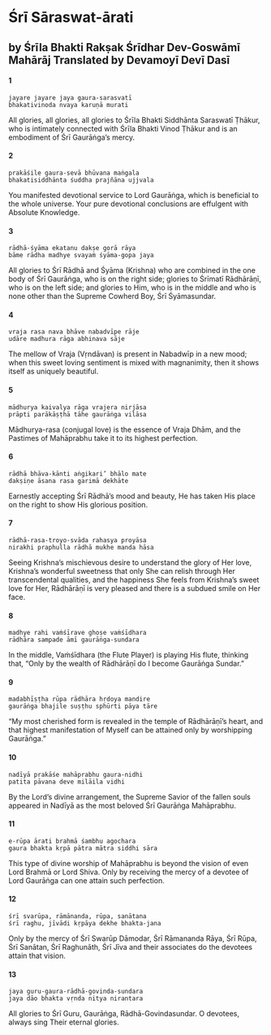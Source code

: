 # Śrī Sāraswat-ārati

## by Śrīla Bhakti Rakṣak Śrīdhar Dev-Goswāmī Mahārāj Translated by Devamoyī Devī Dasī

#### 1

    jayare jayare jaya gaura-sarasvatī
    bhakativinoda nvaya karuṇā murati

All glories, all glories, all glories to Śrīla Bhakti Siddhānta Saraswatī Ṭhākur, who is intimately connected with Śrīla Bhakti Vinod Ṭhākur and is an embodiment of Śrī Gaurāṅga’s mercy.

#### 2

    prakāśile gaura-sevā bhūvana maṅgala
    bhakatisiddhānta śuddha prajñāna ujjvala

You  manifested  devotional  service  to  Lord Gaurāṅga, which is beneficial to the whole universe. Your pure devotional conclusions are effulgent with Absolute Knowledge.

#### 3

    rādhā-śyāma ekatanu dakṣe gorā rāya
    bāme rādha madhye svayaṁ śyāma-gopa jaya

All glories to Śrī Rādhā and Śyāma (Krishna) who are combined in the one body of Śrī Gaurāṅga, who is on the right side; glories to Śrīmatī Rādhārāṇī, who is on the left side; and glories to Him, who is in the middle and who is none other than the Supreme Cowherd Boy, Śrī Śyāmasundar.

#### 4

    vraja rasa nava bhāve nabadvīpe rāje
    udāre madhura rāga abhinava sāje

The mellow of Vraja (Vṛndāvan) is present in Nabadwīp in a new mood; when this sweet loving sentiment is mixed with magnanimity, then it shows itself as uniquely beautiful.

#### 5

    mādhurya kaivalya rāga vrajera nirjāsa
    prāpti parākāṣṭhā tāhe gaurāṅga vilāsa

Mādhurya-rasa (conjugal love) is the essence of Vraja Dhām, and the Pastimes of Mahāprabhu take it to its highest perfection.

#### 6

    rādhā bhāva-kānti aṅgikari’ bhālo mate
    dakṣiṇe āsana rasa garimā dekhāte

Earnestly accepting Śrī Rādhā’s mood and beauty, He has taken His place on the right to show His glorious position.

#### 7

    rādhā-rasa-troyo-svāda rahasya proyāsa
    nirakhi praphulla rādhā mukhe manda hāsa

Seeing Krishna’s mischievous desire to understand the glory of Her love, Krishna’s wonderful sweetness that only She can relish through Her transcendental qualities, and the happiness She feels from Krishna’s sweet love for Her, Rādhārāṇī is very pleased and there is a subdued smile on Her face.

#### 8

    madhye rahi vaṁśīrave ghoṣe vaṁśīdhara
    rādhāra sampade āmī gaurāṅga-sundara

In the middle, Vaṁśīdhara (the Flute Player) is playing His flute, thinking that, “Only by the wealth of Rādhārāṇī do I become Gaurāṅga Sundar.”

#### 9

    madabhīṣṭha rūpa rādhāra hṛdoya mandire
    gaurāṅga bhajile suṣṭhu sphūrti pāya tāre

“My most cherished form is revealed in the temple of Rādhārāṇī’s heart, and that highest manifestation of Myself can be attained only by worshipping Gaurāṅga.”

#### 10

    nadīyā prakāśe mahāprabhu gaura-nidhi
    patita pāvana deve milāila vidhi

By the Lord’s divine arrangement, the Supreme Savior of the fallen souls appeared in Nadīyā as the most beloved Śrī Gaurāṅga Mahāprabhu.

#### 11

    e-rūpa ārati brahmā śambhu agochara
    gaura bhakta kṛpā pātra mātra siddhi sāra

This type of divine worship of Mahāprabhu is beyond the vision of even Lord Brahmā or Lord Shiva. Only by receiving the mercy of a devotee of Lord Gaurāṅga can one attain such perfection.

#### 12

    śrī svarūpa, rāmānanda, rūpa, sanātana
    śrī raghu, jīvādi kṛpāya dekhe bhakta-jana

Only by the mercy of Śrī Swarūp Dāmodar, Śrī Rāmananda Rāya, Śrī Rūpa, Śrī Sanātan, Śrī Raghunāth, Śrī Jīva and their associates do the devotees attain that vision.

#### 13

    jaya guru-gaura-rādhā-govinda-sundara
    jaya dāo bhakta vṛnda nitya nirantara

All glories to Śrī Guru, Gaurāṅga, Rādhā-Govindasundar. O devotees, always sing Their eternal glories.

